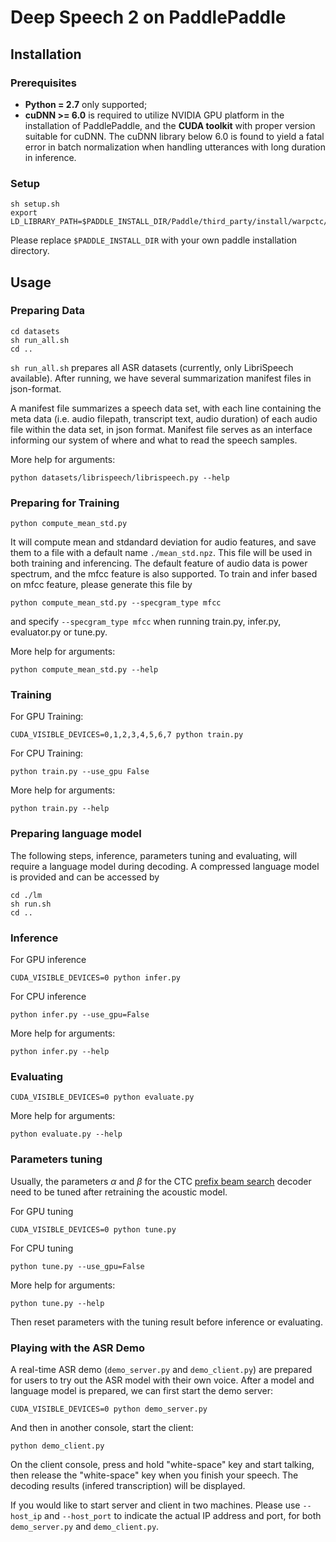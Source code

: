 # Deep Speech 2 on PaddlePaddle

## Installation

### Prerequisites

 - **Python = 2.7** only supported;
 - **cuDNN >= 6.0** is required to utilize NVIDIA GPU platform in the installation of PaddlePaddle, and the **CUDA toolkit** with proper version suitable for cuDNN. The cuDNN library below 6.0 is found to yield a fatal error in batch normalization when handling utterances with long duration in inference.

### Setup

```
sh setup.sh
export LD_LIBRARY_PATH=$PADDLE_INSTALL_DIR/Paddle/third_party/install/warpctc/lib:$LD_LIBRARY_PATH
```

Please replace `$PADDLE_INSTALL_DIR` with your own paddle installation directory.

## Usage

### Preparing Data

```
cd datasets
sh run_all.sh
cd ..
```

`sh run_all.sh` prepares all ASR datasets (currently, only LibriSpeech available). After running, we have several summarization manifest files in json-format.

A manifest file summarizes a speech data set, with each line containing the meta data (i.e. audio filepath, transcript text, audio duration) of each audio file within the data set, in json format. Manifest file serves as an interface informing our system of  where and what to read the speech samples.


More help for arguments:

```
python datasets/librispeech/librispeech.py --help
```

### Preparing for Training

```
python compute_mean_std.py
```

It will compute mean and stdandard deviation for audio features, and save them to a file with a default name `./mean_std.npz`. This file will be used in both training and inferencing. The default feature of audio data is power spectrum, and the mfcc feature is also supported. To train and infer based on mfcc feature, please generate this file by

```
python compute_mean_std.py --specgram_type mfcc
```

and specify ```--specgram_type mfcc``` when running train.py, infer.py, evaluator.py or tune.py.

More help for arguments:

```
python compute_mean_std.py --help
```

### Training

For GPU Training:

```
CUDA_VISIBLE_DEVICES=0,1,2,3,4,5,6,7 python train.py
```

For CPU Training:

```
python train.py --use_gpu False
```

More help for arguments:

```
python train.py --help
```

### Preparing language model

The following steps, inference, parameters tuning and evaluating, will require a language model during decoding.
A compressed language model is provided and can be accessed by

```
cd ./lm
sh run.sh
cd ..
```

### Inference

For GPU inference

```
CUDA_VISIBLE_DEVICES=0 python infer.py
```

For CPU inference

```
python infer.py --use_gpu=False
```

More help for arguments:

```
python infer.py --help
```

### Evaluating

```
CUDA_VISIBLE_DEVICES=0 python evaluate.py
```

More help for arguments:

```
python evaluate.py --help
```

### Parameters tuning

Usually, the parameters $\alpha$ and $\beta$ for the CTC [prefix beam search](https://arxiv.org/abs/1408.2873) decoder need to be tuned after retraining the acoustic model.

For GPU tuning

```
CUDA_VISIBLE_DEVICES=0 python tune.py
```

For CPU tuning

```
python tune.py --use_gpu=False
```

More help for arguments:

```
python tune.py --help
```

Then reset parameters with the tuning result before inference or evaluating.

### Playing with the ASR Demo

A real-time ASR demo (`demo_server.py` and `demo_client.py`) are prepared for users to try out the ASR model with their own voice. After a model and language model is prepared, we can first start the demo server:

```
CUDA_VISIBLE_DEVICES=0 python demo_server.py
```
And then in another console, start the client:

```
python demo_client.py
```
On the client console, press and hold "white-space" key and start talking, then release the "white-space" key when you finish your speech. The decoding results (infered transcription) will be displayed.

If you would like to start server and client in two machines. Please use `--host_ip` and `--host_port` to indicate the actual IP address and port, for both `demo_server.py` and `demo_client.py`.
